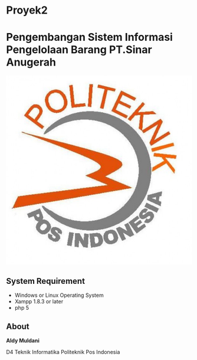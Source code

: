 # Proyek2

# Pengembangan Sistem Informasi Pengelolaan Barang PT.Sinar Anugerah 

[![N|Solid](./img/proposal/Poltekpos_Logo.jpg)](http://www.poltekpos.ac.id/)

## System Requirement
* Windows or Linux Operating System
* Xampp 1.8.3 or later
* php 5

## About
**Aldy Muldani**

D4 Teknik Informatika Politeknik Pos Indonesia
